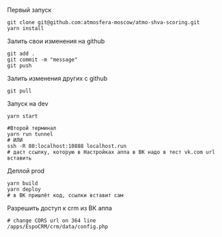 Первый запуск

```
git clone git@github.com:atmosfera-moscow/atmo-shva-scoring.git
yarn install
```

Залить свои изменения на github

```
git add .
git commit -m "message"
git push
```

Залить изменения других с github

```
git pull
```

Запуск на dev

```
yarn start

#Второй терминал
yarn run tunnel
# ИЛИ
ssh -R 80:localhost:10888 localhost.run
# даст ссылку, которую в Настройках аппа в ВК надо в тест vk.com url вставить
```

Деплой prod

```
yarn build
yarn deploy
# в ВК пришлёт код, ссылки вставит сам
```

Разрешить доступ к crm из ВК аппа
```
# change CORS url on 364 line
/apps/EspoCRM/crm/data/config.php
```
